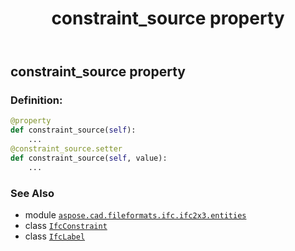 ﻿---
title: constraint_source property
second_title: Aspose.CAD for Python via .NET API References
description: 
type: docs
weight: 50
url: /python-net/aspose.cad.fileformats.ifc.ifc2x3.entities/ifcconstraint/constraint_source/
is_root: false
---

## constraint_source property

### Definition:
```python
@property
def constraint_source(self):
    ...
@constraint_source.setter
def constraint_source(self, value):
    ...
```

### See Also
* module [`aspose.cad.fileformats.ifc.ifc2x3.entities`](../../)
* class [`IfcConstraint`](/cad/python-net/aspose.cad.fileformats.ifc.ifc2x3.entities/ifcconstraint)
* class [`IfcLabel`](/cad/python-net/aspose.cad.fileformats.ifc.ifc2x3.types/ifclabel)
